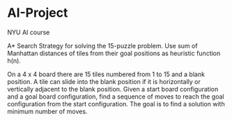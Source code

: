 # AI-Project
NYU AI course

A* Search Strategy for solving the 15-puzzle problem.
Use sum of Manhattan distances of tiles from their goal positions as heuristic function h(n).

On a 4 x 4 board there are 15 tiles numbered from 1 to 15 and a blank position. 
A tile can slide into the blank position if it is horizontally or vertically adjacent to the blank position. 
Given a start board configuration and a goal board configuration, find a sequence of moves to reach the goal configuration from the start configuration. 
The goal is to find a solution with minimum number of moves.
